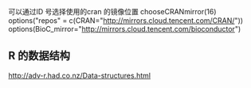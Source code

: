 可以通过ID 号选择使用的cran 的镜像位置
chooseCRANmirror(16)
options("repos" = c(CRAN="http://mirrors.cloud.tencent.com/CRAN/"))
options(BioC_mirror="http://mirrors.cloud.tencent.com/bioconductor")

## R 的数据结构
http://adv-r.had.co.nz/Data-structures.html
